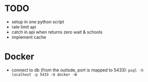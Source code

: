 # TODO

- setup in one python script
- rate limit api
- catch in api when returns zero wait & schools
- implement cache

# Docker

- connect to db (from the outisde, port is mapped to 5433): `psql -h localhost -p 5433 -U docker -W`
